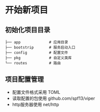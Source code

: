 # 开始新项目

## 初始化项目目录
```
├── app             # 应用目录
├── bootstrip       # 服务启动入口
├── config          # 配置文件         
├── pkg             # 自定义类库
└── routes          # 路由
```
## 项目配置管理
- 配置文件格式采用 TOML
- 读取配置的包使用 github.com/spf13/viper
- http服务器使用  net/http


